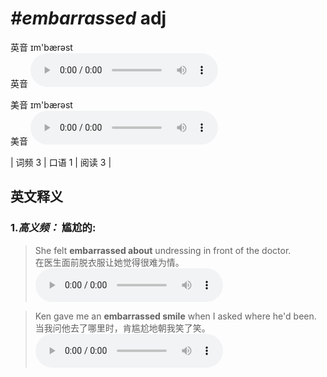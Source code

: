 # ***\#embarrassed*** adj
英音 ɪm'bærəst  
英音
<audio src="./media/embarrassed-B.aac" controls="controls"></audio>

美音 ɪm'bærəst  
美音
<audio src="./media/embarrassed.aac" controls="controls"></audio>



| 词频 3 | 口语 1 | 阅读 3 |  

英文释义
---
### 1.*高义频：* **尴尬的:**  

 > She felt **embarrassed about** undressing in front of the doctor.  
 > 在医生面前脱衣服让她觉得很难为情。    
<audio src="./media/embarrassed-1.aac" controls="controls"></audio>

 > Ken gave me an **embarrassed smile** when I asked where he'd been.  
 > 当我问他去了哪里时，肯尴尬地朝我笑了笑。    
<audio src="./media/embarrassed-2.aac" controls="controls"></audio>


